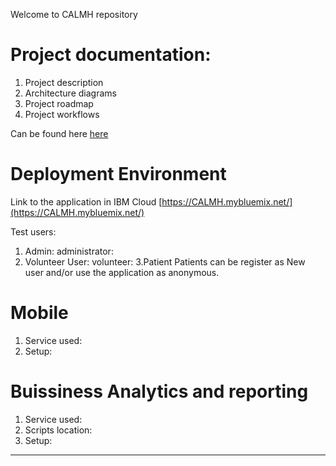 
Welcome to CALMH repository

# Project documentation:
1. Project description
2. Architecture diagrams
3. Project roadmap
4. Project workflows

Can be found here [here](https://github.com/CALMH-Team/CALMH/tree/master/projectFiles)

# Deployment Environment
Link to the application in IBM Cloud
[https://CALMH.mybluemix.net/](https://CALMH.mybluemix.net/)

Test users:
1. Admin:
administrator:
2. Volunteer User:
volunteer:
3.Patient
Patients can be register as New user and/or use the application as anonymous.

# Mobile 
1. Service used: 
2. Setup:
    

# Buissiness Analytics and reporting

1. Service used: 
2. Scripts location:
3. Setup: 
---


